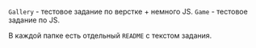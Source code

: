 `Gallery` - тестовое задание по верстке + немного JS.
`Game` - тестовое задание по JS.

В каждой папке есть отдельный `README` с текстом задания.